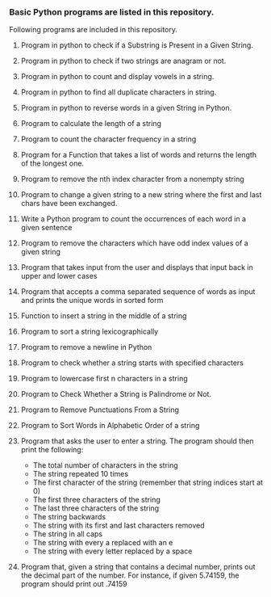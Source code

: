 ### Basic Python programs are listed in this repository.


Following programs are included in this repository.

1. Program in python to check if a Substring is Present in a Given String.
2. Program in python to check if two strings are anagram or not.
3. Program in python to count and display vowels in a string.
4. Program in python to find all duplicate characters in string.
5. Program in python to reverse words in a given String in Python.
6. Program to calculate the length of a string
7. Program to count the character frequency in a string
8. Program for a Function that takes a list of words and returns the length of the longest one.
9. Program to remove the nth index character from a nonempty string
10. Program to change a given string to a new string where the first and last chars have been exchanged.
11. Write a Python program to count the occurrences of each word in a given sentence
12. Program to remove the characters which have odd index values of a given string
13. Program that takes input from the user and displays that input back in upper and lower cases
14. Program that accepts a comma separated sequence of words as input and prints the unique words in sorted form
15. Function to insert a string in the middle of a string
16. Program to sort a string lexicographically
17. Program to remove a newline in Python
18. Program to check whether a string starts with specified characters
19. Program to lowercase first n characters in a string
20. Program to Check Whether a String is Palindrome or Not.
21. Program to Remove Punctuations From a String
22. Program to Sort Words in Alphabetic Order of a string
23. Program that asks the user to enter a string. The program should then print the following:
 
    * The total number of characters in the string
    * The string repeated 10 times
    * The first character of the string (remember that string indices start at 0)
    * The first three characters of the string
    * The last three characters of the string
    * The string backwards
    * The string with its first and last characters removed
    * The string in all caps
    * The string with every a replaced with an e
    * The string with every letter replaced by a space
    
24. Program that, given a string that contains a decimal number, prints out the decimal part of the number. For instance, if given 5.74159, the program should print out .74159
